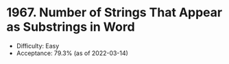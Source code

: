 # 1967. Number of Strings That Appear as Substrings in Word
- Difficulty: Easy
- Acceptance: 79.3% (as of 2022-03-14)
